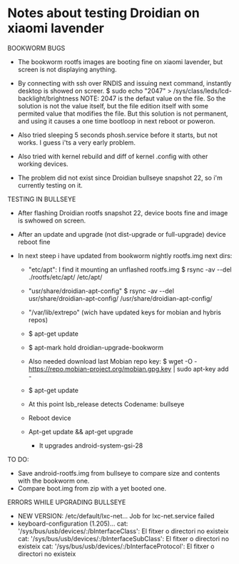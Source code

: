 # Notes about testing Droidian on xiaomi lavender

BOOKWORM BUGS
- The bookworm rootfs images are booting fine on xiaomi lavender, but screen is not displaying anything.

- By connecting with ssh over RNDIS and issuing next command,  instantly desktop is showed on screer.
     $ sudo echo "2047" > /sys/class/leds/lcd-backlight/brightness
     NOTE: 2047 is the defaut value on the file. So the solution is not the value itself, but the file edition itself with some permited value that modifies the file.
  But this solution is not permanent, and using it causes a one time bootloop in next reboot or poweron.

- Also tried sleeping 5 seconds phosh.service before it starts, but not works. I guess i'ts a very early problem.

- Also tried with kernel rebuild and diff of kernel .config with other working devices.

- The problem did not exist since Droidian bullseye snapshot 22, so i'm currently testing on it.

TESTING IN BULLSEYE
- After flashing Droidian rootfs snapshot 22, device boots fine and image is swhowed on screen.

- After an update and upgrade (not dist-upgrade or full-upgrade) device reboot fine

- In next steep i have updated from bookworm nightly rootfs.img next dirs:
  - "etc/apt": I find it mounting an unflashed rootfs.img
     $ rsync -av --del ./rootfs/etc/apt/  /etc/apt/ 
  - "usr/share/droidian-apt-config"
     $ rsync -av --del usr/share/droidian-apt-config/ /usr/share/droidian-apt-config/
  - "/var/lib/extrepo" (wich have updated keys for mobian and hybris repos)
  - $ apt-get update
  - $ apt-mark hold droidian-upgrade-bookworm
  - Also needed download last Mobian repo key:
    $ wget -O - https://repo.mobian-project.org/mobian.gpg.key | sudo apt-key add -
  - $ apt-get update
  - At this point lsb_release detects Codename: bullseye
  - Reboot device



  - Apt-get update && apt-get upgrade
    - It upgrades android-system-gsi-28



TO DO:
- Save android-rootfs.img from bullseye to compare size and contents with the bookworm one.
- Compare boot.img from zip with a yet booted one.



ERRORS WHILE UPGRADING BULLSEYE
- NEW VERSION: /etc/default/lxc-net…
  Job for lxc-net.service failed
- keyboard-configuration (1.205)…
  cat: '/sys/bus/usb/devices/*:*/bInterfaceClass': El fitxer o directori no existeix
  cat: '/sys/bus/usb/devices/*:*/bInterfaceSubClass': El fitxer o directori no existeix
  cat: '/sys/bus/usb/devices/*:*/bInterfaceProtocol': El fitxer o directori no existeix
